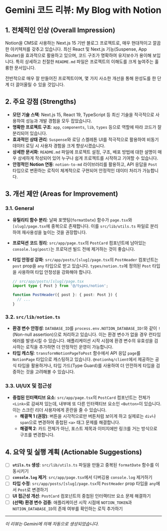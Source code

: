 # Gemini 코드 리뷰: My Blog with Notion

## 1. 전체적인 인상 (Overall Impression)

Notion을 CMS로 사용하는 Next.js 15 기반 블로그 프로젝트로, 매우 현대적이고 깔끔한 아키텍처를 갖추고 있습니다. 최신 React 및 Next.js 기능(Suspense, App Router)을 효과적으로 활용하고 있으며, 코드 구조가 명확하여 유지보수가 용이해 보입니다. 특히 상세하고 친절한 `README.md` 파일은 프로젝트의 이해도를 크게 높여주는 훌륭한 문서입니다.

전반적으로 매우 잘 만들어진 프로젝트이며, 몇 가지 사소한 개선을 통해 완성도를 한 단계 더 끌어올릴 수 있을 것입니다.

## 2. 주요 강점 (Strengths)

- **모던 기술 스택**: Next.js 15, React 19, TypeScript 등 최신 기술을 적극적으로 사용하여 성능과 개발 경험을 모두 잡았습니다.
- **명확한 프로젝트 구조**: `app`, `components`, `lib`, `types` 등으로 역할에 따라 코드가 잘 분리되어 있습니다.
- **효과적인 상태 관리**: `Suspense`와 로딩 스켈레톤 UI를 적극적으로 활용하여 비동기 데이터 로딩 시 사용자 경험을 크게 향상시켰습니다.
- **상세한 문서화**: `README.md` 파일에 프로젝트 설정, 구조, 배포 방법에 대한 설명이 매우 상세하게 작성되어 있어 누구나 쉽게 프로젝트를 시작하고 기여할 수 있습니다.
- **안정적인 Notion 연동**: `notion-to-md` 라이브러리를 활용하고, API 응답을 `Post` 타입으로 변환하는 로직이 체계적으로 구현되어 안정적인 데이터 처리가 가능합니다.

## 3. 개선 제안 (Areas for Improvement)

### 3.1. General

- **유틸리티 함수 분리**: 날짜 포맷팅(`formatDate`) 함수가 `page.tsx`와 `[slug]/page.tsx`에 중복으로 존재합니다. 이를 `src/lib/utils.ts` 파일로 분리하여 재사용성을 높이는 것을 권장합니다.
- **프로덕션 코드 정리**: `src/app/page.tsx`의 `PostCard` 컴포넌트에 남아있는 `console.log(post)`는 프로덕션 빌드 전에 제거하는 것이 좋습니다.
- **타입 안정성 강화**: `src/app/posts/[slug]/page.tsx`의 `PostHeader` 컴포넌트는 `post` prop을 `any` 타입으로 받고 있습니다. `types/notion.ts`에 정의된 `Post` 타입을 사용하여 타입 안정성을 강화해야 합니다.

  ```typescript
  // src/app/posts/[slug]/page.tsx
  import type { Post } from '@/types/notion';

  function PostHeader({ post }: { post: Post }) {
    // ...
  }
  ```

### 3.2. `src/lib/notion.ts`

- **환경 변수 안정성**: `DATABASE_ID`를 `process.env.NOTION_DATABASE_ID!`와 같이 `!`(Non-null assertion)으로 처리하고 있습니다. 이는 환경 변수가 없을 경우 런타임 에러를 발생시킬 수 있습니다. 애플리케이션 시작 시점에 환경 변수의 유효성을 검사하는 로직을 추가하면 더 안정적인 운영이 가능합니다.
- **타입 캐스팅**: `transformNotionPageToPost` 함수에서 API 응답 `page`를 `NotionPage` 타입으로 캐스팅하고 있습니다. `@notionhq/client`에서 제공하는 공식 타입을 활용하거나, 타입 가드(Type Guard)를 사용하여 더 안전하게 타입을 검증하는 것을 고려해볼 수 있습니다.

### 3.3. UI/UX 및 접근성

- **중첩된 인터랙티브 요소**: `src/app/page.tsx`의 `PostCard` 컴포넌트는 전체가 `<Link>`로 감싸져 있는데, 내부에 또 다른 인터랙티브 요소인 `<Button>`이 있습니다. 이는 스크린 리더 사용자에게 혼란을 줄 수 있습니다.
  - **해결책 1 (권장)**: 버튼을 시각적으로만 버튼처럼 보이게 하고 실제로는 `div`나 `span`으로 변경하여 중첩된 `<a>` 태그 문제를 해결합니다.
  - **해결책 2**: 카드 전체가 아닌, 포스트 제목과 이미지에만 링크를 거는 방식으로 구조를 변경합니다.

## 4. 요약 및 실행 계획 (Actionable Suggestions)

- [ ] **`utils.ts` 생성**: `src/lib/utils.ts` 파일을 만들고 중복된 `formatDate` 함수를 이동시키기
- [ ] **`console.log` 제거**: `src/app/page.tsx`에서 디버깅용 `console.log` 제거하기
- [ ] **타입 수정**: `src/app/posts/[slug]/page.tsx`의 `PostHeader` prop 타입을 `any`에서 `Post`로 변경하기
- [ ] **UI 접근성 개선**: `PostCard` 컴포넌트의 중첩된 인터랙티브 요소 문제 해결하기
- [ ] **(선택) 환경 변수 검증**: 애플리케이션 시작 시점에 `NOTION_TOKEN`과 `NOTION_DATABASE_ID`의 존재 여부를 확인하는 로직 추가하기

---
*이 리뷰는 Gemini에 의해 자동으로 생성되었습니다.*